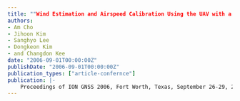 ```yaml
---
title: ""Wind Estimation and Airspeed Calibration Using the UAV with a Single-Antenna GNSS Receiver and Airspeed Sensor""
authors:
- Am Cho
- Jihoon Kim
- Sanghyo Lee
- Dongkeon Kim
- and Changdon Kee
date: "2006-09-01T00:00:00Z"
publishDate: "2006-09-01T00:00:00Z"
publication_types: ["article-confernce"]
publication: |-
    Proceedings of ION GNSS 2006, Fort Worth, Texas, September 26-29, 2006
---
```


